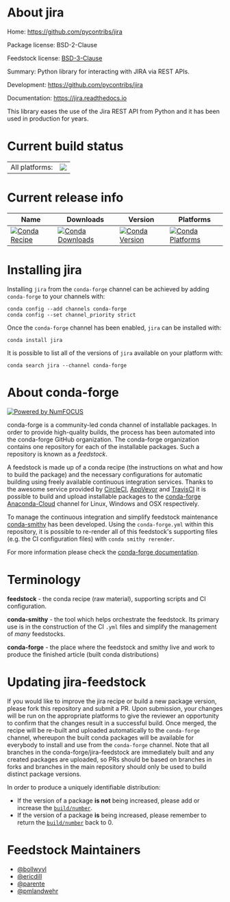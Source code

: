 About jira
==========

Home: https://github.com/pycontribs/jira

Package license: BSD-2-Clause

Feedstock license: [BSD-3-Clause](https://github.com/conda-forge/jira-feedstock/blob/master/LICENSE.txt)

Summary: Python library for interacting with JIRA via REST APIs.

Development: https://github.com/pycontribs/jira

Documentation: https://jira.readthedocs.io

This library eases the use of the Jira REST API from Python and it has been
used in production for years.

Current build status
====================


<table><tr><td>All platforms:</td>
    <td>
      <a href="https://dev.azure.com/conda-forge/feedstock-builds/_build/latest?definitionId=3967&branchName=master">
        <img src="https://dev.azure.com/conda-forge/feedstock-builds/_apis/build/status/jira-feedstock?branchName=master">
      </a>
    </td>
  </tr>
</table>

Current release info
====================

| Name | Downloads | Version | Platforms |
| --- | --- | --- | --- |
| [![Conda Recipe](https://img.shields.io/badge/recipe-jira-green.svg)](https://anaconda.org/conda-forge/jira) | [![Conda Downloads](https://img.shields.io/conda/dn/conda-forge/jira.svg)](https://anaconda.org/conda-forge/jira) | [![Conda Version](https://img.shields.io/conda/vn/conda-forge/jira.svg)](https://anaconda.org/conda-forge/jira) | [![Conda Platforms](https://img.shields.io/conda/pn/conda-forge/jira.svg)](https://anaconda.org/conda-forge/jira) |

Installing jira
===============

Installing `jira` from the `conda-forge` channel can be achieved by adding `conda-forge` to your channels with:

```
conda config --add channels conda-forge
conda config --set channel_priority strict
```

Once the `conda-forge` channel has been enabled, `jira` can be installed with:

```
conda install jira
```

It is possible to list all of the versions of `jira` available on your platform with:

```
conda search jira --channel conda-forge
```


About conda-forge
=================

[![Powered by
NumFOCUS](https://img.shields.io/badge/powered%20by-NumFOCUS-orange.svg?style=flat&colorA=E1523D&colorB=007D8A)](https://numfocus.org)

conda-forge is a community-led conda channel of installable packages.
In order to provide high-quality builds, the process has been automated into the
conda-forge GitHub organization. The conda-forge organization contains one repository
for each of the installable packages. Such a repository is known as a *feedstock*.

A feedstock is made up of a conda recipe (the instructions on what and how to build
the package) and the necessary configurations for automatic building using freely
available continuous integration services. Thanks to the awesome service provided by
[CircleCI](https://circleci.com/), [AppVeyor](https://www.appveyor.com/)
and [TravisCI](https://travis-ci.com/) it is possible to build and upload installable
packages to the [conda-forge](https://anaconda.org/conda-forge)
[Anaconda-Cloud](https://anaconda.org/) channel for Linux, Windows and OSX respectively.

To manage the continuous integration and simplify feedstock maintenance
[conda-smithy](https://github.com/conda-forge/conda-smithy) has been developed.
Using the ``conda-forge.yml`` within this repository, it is possible to re-render all of
this feedstock's supporting files (e.g. the CI configuration files) with ``conda smithy rerender``.

For more information please check the [conda-forge documentation](https://conda-forge.org/docs/).

Terminology
===========

**feedstock** - the conda recipe (raw material), supporting scripts and CI configuration.

**conda-smithy** - the tool which helps orchestrate the feedstock.
                   Its primary use is in the construction of the CI ``.yml`` files
                   and simplify the management of *many* feedstocks.

**conda-forge** - the place where the feedstock and smithy live and work to
                  produce the finished article (built conda distributions)


Updating jira-feedstock
=======================

If you would like to improve the jira recipe or build a new
package version, please fork this repository and submit a PR. Upon submission,
your changes will be run on the appropriate platforms to give the reviewer an
opportunity to confirm that the changes result in a successful build. Once
merged, the recipe will be re-built and uploaded automatically to the
`conda-forge` channel, whereupon the built conda packages will be available for
everybody to install and use from the `conda-forge` channel.
Note that all branches in the conda-forge/jira-feedstock are
immediately built and any created packages are uploaded, so PRs should be based
on branches in forks and branches in the main repository should only be used to
build distinct package versions.

In order to produce a uniquely identifiable distribution:
 * If the version of a package **is not** being increased, please add or increase
   the [``build/number``](https://docs.conda.io/projects/conda-build/en/latest/resources/define-metadata.html#build-number-and-string).
 * If the version of a package **is** being increased, please remember to return
   the [``build/number``](https://docs.conda.io/projects/conda-build/en/latest/resources/define-metadata.html#build-number-and-string)
   back to 0.

Feedstock Maintainers
=====================

* [@bollwyvl](https://github.com/bollwyvl/)
* [@ericdill](https://github.com/ericdill/)
* [@parente](https://github.com/parente/)
* [@pmlandwehr](https://github.com/pmlandwehr/)

